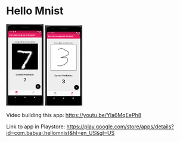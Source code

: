 # Hello Mnist

<img src="img1.png" width="100"/> <img src="img2.png" width="100"/> 

Video building this app: https://youtu.be/Yla6MqEePh8

Link to app in Playstore: https://play.google.com/store/apps/details?id=com.babyai.hellomnist&hl=en_US&gl=US


